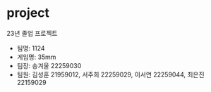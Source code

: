 # project

23년 졸업 프로젝트
- 팀명: 1124
- 게임명: 35mm
- 팀장: 송겨울 22259030
- 팀원: 김성훈 21959012, 서주희 22259029, 이서연 22259044, 최은진 22159029
